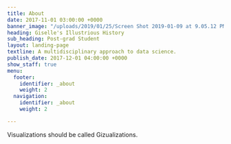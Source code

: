 ```yaml
---
title: About
date: 2017-11-01 03:00:00 +0000
banner_image: "/uploads/2019/01/25/Screen Shot 2019-01-09 at 9.05.12 PM.png"
heading: Giselle's Illustrious History
sub_heading: Post-grad Student
layout: landing-page
textline: A multidisciplinary approach to data science.
publish_date: 2017-12-01 04:00:00 +0000
show_staff: true
menu:
  footer:
    identifier: _about
    weight: 2
  navigation:
    identifier: _about
    weight: 2

---
```

Visualizations should be called Gizualizations.